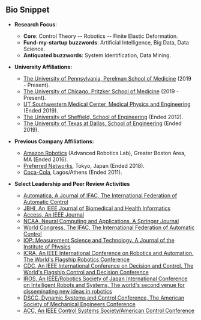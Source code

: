 
## Bio Snippet 
<!-- <h2><i class="fa fa-chevron-right"></i><i class="fa fa-chevron-right"></i>Bio Snippet </h2> -->
  <!-- - &nbsp; &nbsp;&nbsp; Fifth year Ph.D. candidate. -->

+ **Research Focus**:
  - **Core**: Control Theory -- Robotics -- Finite Elastic Deformation.
  - **Fund-my-startup buzzwords**: Artificial Intelligence, Big Data, Data Science.
  - **Antiquated buzzwords**: System Identification, Data Mining.

+ **University Affiliations:**
  - [The University of Pennsylvania, Perelman School of Medicine](https://www.med.upenn.edu/) (2019 - Present).
  - [The University of Chicago, Pritzker School of Medicine](https://pritzker.uchicago.edu/) (2019 - Present).
  -  [UT Southwestern Medical Center, Medical Physics and Engineering](https://www.utsouthwestern.edu/labs/maia/about/meet-our-team.html)  (Ended 2019).
  -  [The University of Sheffield, School of Engineering](https://www.sheffield.ac.uk/acse) (Ended 2012).
  - [The University of Texas at Dallas, School of Engineering](https://ecs.utdallas.edu/~opo140030/) (Ended 2019).

+ **Previous Company Affiliations:**
  -  [Amazon Robotics](https://www.amazonrobotics.com/#/) (Advanced Robotics Lab), Greater Boston Area, MA (Ended 2016).
  - [Preferred Networks](https://www.preferred-networks.jp/en/), Tokyo, Japan (Ended 2018).
  - [Coca-Cola](https://coca-colahellenic.com/), Lagos/Athens (Ended 2011).

+ **Select Leadership and Peer Review Activities**
  - [Automatica, A Journal of IFAC, The International Federation of Automatic Control](https://www.journals.elsevier.com/automatica") 
  - [JBHI, An IEEE Journal of Biomedical and Health Informatics](https://jbhi.embs.org/)
  - [Access, An IEEE Journal](https://ieeeaccess.ieee.org/?http://ieeeaccess.ieee.org/) 
  - [NCAA, Neural Computing and Applications. A Springer Journal](https://link.springer.com/journal/521) 
  - [World Congress, The IFAC, The International Federation of Automatic Control](https://www.ifac-control.org/events/ifac-world-congress-21th-wc-2020)  
  - [IOP: Measurement Science and Technology. A Journal of the  Institute of Physics](https://iopscience.iop.org/journal/0957-0233) 
  - [ICRA, An IEEE International Conference on Robotics and Automation. The World's Flagship Robotics Conference](https://www.icra2020.org/) 
  - [CDC, An IEEE International Conference on Decision and Control. The World's Flagship Control and Decision Conference](https://cdc2020.ieeecss.org/) 
  - [IROS, An IEEE/Robotics Society of Japan International Conference on Intelligent Robots and Systems, The world's second venue for disseminating new ideas in robotics](https://www.iros2019.org/)
  - [DSCC, Dynamic Systems and Control Conference, The American Society of Mechanical Engineers Conference](https://event.asme.org/DSCC) 
  - [ACC, An IEEE Control Systems Society/American Control Conference](http://acc2020.a2c2.org/)

  <!-- + **Awards and Honors**
    -  Google AI Travel and Conference Grant (2018) -- IEEE Robotics and Automation Society (RAS) Travel Award (2018/2017/2016) -- NSF Doctoral Consortium Award (2017) -- Mary and Richard Templeton Graduate Fellowship (2017) -- Open Software for Robotics Foundation Scholarship (2017) -- President’s Excellence Award for Teaching Assistants (Nom. 2017) -- Golden Key International Honour Society (2016) -- Ericsson Graduate Fellowship (2015) -- Jonsson Scholarship (2014) -- PTDF Overseas Fellowship (2012). Best Chemistry Student (West African Senior School Examinations Council -- Two Years in a Row).


    Thanks to my committee members, <a href="https://ece.illinois.edu/directory/profile/mspong">Mark Spong</a>, <a href=""> Tyler Summers</a>, <a href="">Yonas Tadesse</a> and <a href=""> Nick Gans</a>, and my UTSW mentor, <a href="https://profiles.utsouthwestern.edu/profile/150563/steve-jiang.html">Steve Jiang</a>.


    -->


